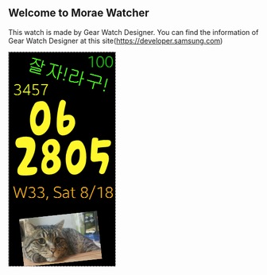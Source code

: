 ## Welcome to Morae Watcher

This watch is made by Gear Watch Designer.
You can find the information of Gear Watch Designer at this site(https://developer.samsung.com)

![Watch Face](Images/capture_cat.png)
